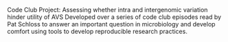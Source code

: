 Code Club Project: Assessing whether intra and intergenomic variation hinder utility of AVS
Developed over a series of code club episodes read by Pat Schloss to answer an important question in microbiology and develop 
comfort using tools to develop reproducible research practices.
